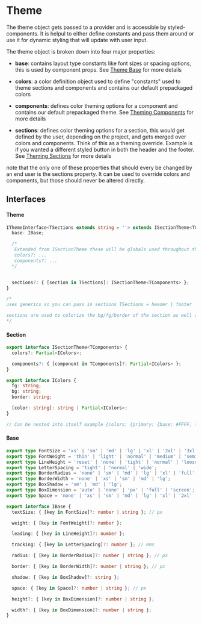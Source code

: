 # Theme

The theme object gets passed to a provider and is accessible by styled-components. It is helpul to either define constants and pass them around or use it for dynamic styling that will update with user input.

The theme object is broken down into four major properties:

- **base**: contains layout type constants like font sizes or spacing options, this is used by component props. See [Theme Base](./theme-base.md) for more details

- **colors**: a color definition object used to define "constants" used to theme sections and components and contains our default prepackaged colors

- **components**: defines color theming options for a component and contains our default prepackaged theme. See [Theming Components](./theme-components.md) for more details

- **sections**: defines color theming options for a section, this would get defined by the user, depending on the project, and gets merged over colors and components. Think of this as a theming override. Example is if you wanted a different styled button in both the header and the footer. See [Theming Sections](./theme-section.md) for more details

note that the only one of these properties that should every be changed by an end user is the sections property. It can be used to override colors and components, but those should never be altered directly.

## Interfaces

#### Theme

```typescript
IThemeInterface<TSections extends string = ''> extends ISectionTheme<TComponents> {
  base: IBase;

  /*
   Extended from ISectionTheme these will be globals used throughout the app
   colors?: ...
   components?: ...
  */


  sections?: { [section in TSections]: ISectionTheme<TComponents> };
}

/*
uses generics so you can pass in sections TSections = header | footer | sidebar... (this allows different typings for platform and hubs)

sections are used to colorize the bg/fg/border of the section as well as override nested component colors
*/
```

#### Section

```typescript
export interface ISectionTheme<TComponents> {
  colors?: Partial<IColors>;

  components?: { [component in TComponents]?: Partial<IColors> };
}

export interface IColors {
  fg: string;
  bg: string;
  border: string;

  [color: string]: string | Partial<IColors>;
}

// Can be nested into itself example {colors: {primary: {base: #FFFF, light: #FFFF}}}
```

#### Base

```typescript
export type FontSize = 'xs' | 'sm' | 'md' | 'lg' | 'xl' | '2xl' | '3xl' | '4xl' | '5xl' | '6xl';
export type FontWeight = 'thin' | 'light' | 'normal' | 'medium' | 'semibold' | 'bold' | 'extrabold';
export type LineHeight = 'reset' | 'none' | 'tight' | 'normal' | 'loose';
export type LetterSpacing = 'tight' | 'normal' | 'wide';
export type BorderRadius = 'none' | 'sm' | 'md' | 'lg' | 'xl' | 'full';
export type BorderWidth = 'none' | 'xs' | 'sm' | 'md' | 'lg';
export type BoxShadow = 'sm' | 'md' | 'lg';
export type BoxDimension = 'auto' | 'none' | 'px' | 'full' | 'screen';
export type Space = 'none' | 'xs' | 'sm' | 'md' | 'lg' | 'xl' | '2xl' | '3xl' | '4xl' | '5xl' | '6xl';

export interface IBase {
  textSize: { [key in FontSize]?: number | string }; // px

  weight: { [key in FontWeight]?: number };

  leading: { [key in LineHeight]?: number };

  tracking: { [key in LetterSpacing]?: number }; // ems

  radius: { [key in BorderRadius]?: number | string }; // px

  border: { [key in BorderWidth]?: number | string }; // px

  shadow: { [key in BoxShadow]?: string };

  space: { [key in Space]?: number | string }; // px

  height?: { [key in BoxDimension]?: number | string };

  width?: { [key in BoxDimension]?: number | string };
}
```
